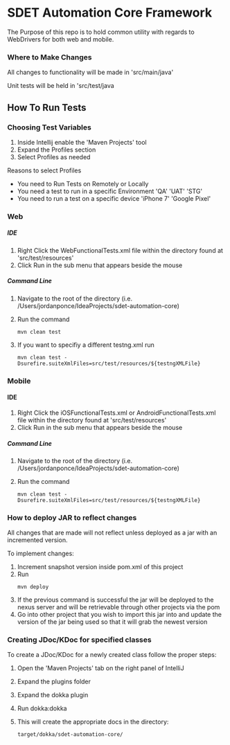# SDET Automation Core Framework
The Purpose of this repo is to hold common utility with regards to WebDrivers for both web and mobile.

### Where to Make Changes
All changes to functionality will be made in 'src/main/java'

Unit tests will be held in 'src/test/java
## How To Run Tests
### Choosing Test Variables
1. Inside Intellij enable the 'Maven Projects' tool
2. Expand the Profiles section
3. Select Profiles as needed

Reasons to select Profiles

* You need to Run Tests on Remotely or Locally
* You need a test to run in a specific Environment 'QA' 'UAT' 'STG'
* You need to run a test on a specific device 'iPhone 7' 'Google Pixel'

### Web
##### IDE
1. Right Click the WebFunctionalTests.xml file within the directory found at 'src/test/resources'
2. Click Run in the sub menu that appears beside the mouse
##### Command Line
1. Navigate to the root of the directory (i.e. /Users/jordanponce/IdeaProjects/sdet-automation-core)
2. Run the command 

    ```mvn clean test```
3. If you want to specifiy a different testng.xml run 

    ```mvn clean test -Dsurefire.suiteXmlFiles=src/test/resources/${testngXMLFile}``` 
   
### Mobile
#### IDE
1. Right Click the iOSFunctionalTests.xml or AndroidFunctionalTests.xml file within the directory found at 'src/test/resources'
2. Click Run in the sub menu that appears beside the mouse
##### Command Line
1. Navigate to the root of the directory (i.e. /Users/jordanponce/IdeaProjects/sdet-automation-core)
2. Run the command 

    ```mvn clean test -Dsurefire.suiteXmlFiles=src/test/resources/${testngXMLFile}```

### How to deploy JAR to reflect changes
All changes that are made will not reflect unless deployed as a jar with an incremented version.

To implement changes:

1. Increment snapshot version inside pom.xml of this project
2. Run
    ```
    mvn deploy
    ```
3. If the previous command is successful the jar will be deployed to the nexus server and will be retrievable through other projects via the pom
4. Go into other project that you wish to import this jar into and update the version of the jar being used so that it will grab the newest version


### Creating JDoc/KDoc for specified classes
To create a JDoc/KDoc for a newly created class follow the proper steps:
1. Open the 'Maven Projects' tab on the right panel of IntelliJ
2. Expand the plugins folder
3. Expand the dokka plugin
4. Run dokka:dokka

5. This will create the appropriate docs in the directory:
    ```
    target/dokka/sdet-automation-core/
    ```
